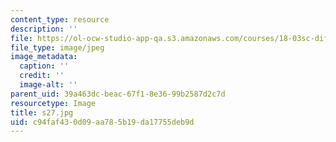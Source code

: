 ```yaml
---
content_type: resource
description: ''
file: https://ol-ocw-studio-app-qa.s3.amazonaws.com/courses/18-03sc-differential-equations-fall-2011/c94faf430d09aa785b19da17755deb9d_s27.jpg
file_type: image/jpeg
image_metadata:
  caption: ''
  credit: ''
  image-alt: ''
parent_uid: 39a463dc-beac-67f1-8e36-99b2587d2c7d
resourcetype: Image
title: s27.jpg
uid: c94faf43-0d09-aa78-5b19-da17755deb9d
---
```

